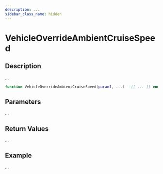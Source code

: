 ```yaml
---
description: ...
sidebar_class_name: hidden
---
```


# VehicleOverrideAmbientCruiseSpeed

## Description

...

```lua
function VehicleOverrideAmbientCruiseSpeed(param1, ...) --[[ ... ]] end
```

## Parameters

...

## Return Values

...

## Example

...

